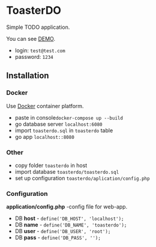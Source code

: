 # ToasterDO
Simple TODO application.

You can see [DEMO](http://demo.bitabit.com.ua/). 
* login:     `test@test.com`
* password:  `1234 `

## Installation

### Docker
Use  [Docker](https://www.docker.com/) container platform.
* paste in console`docker-compose up --build`
* go database server `localhost:6080`
* import `toasterdo.sql` in `toasterdo` table
* go app `localhost::8080`

### Other
* copy folder `toasterdo` in host
* import database `toasterdo/toasterdo.sql` 
* set up configuration `toasterdo/aplication/config.php`

### Configuration
**application/config.php** -config file for web-app.
* DB **host** - ``define('DB_HOST', 'localhost');`` 
* DB **name** - ``define('DB_NAME', 'toasterdo');`` 
* DB **user** - ``define('DB_USER', 'root');`` 
* DB **pass** - ``define('DB_PASS', '');``

